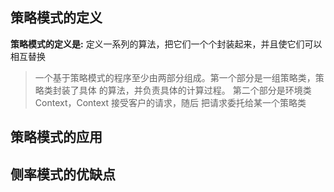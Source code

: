 ## 策略模式的定义
**策略模式的定义是:** 定义一系列的算法，把它们一个个封装起来，并且使它们可以相互替换
> 一个基于策略模式的程序至少由两部分组成。第一个部分是一组策略类，策略类封装了具体 的算法，并负责具体的计算过程。 第二个部分是环境类 Context，Context 接受客户的请求，随后 把请求委托给某一个策略类

## 策略模式的应用


## 侧率模式的优缺点